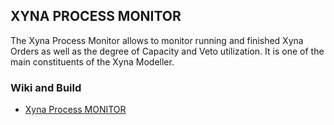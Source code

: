 ## XYNA PROCESS MONITOR

The Xyna Process Monitor allows to monitor running and finished Xyna Orders as well as the degree of Capacity and Veto utilization. It is one of the main constituents of the Xyna Modeller.

### Wiki and Build
* [Xyna Process MONITOR](https://github.com/GIP-SmartMercial/xyna-process-monitor/wiki)
